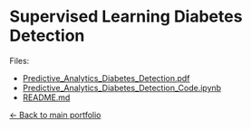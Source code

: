 # Supervised Learning Diabetes Detection

Files:

- [Predictive_Analytics_Diabetes_Detection.pdf](./Predictive_Analytics_Diabetes_Detection.pdf)
- [Predictive_Analytics_Diabetes_Detection_Code.ipynb](./Predictive_Analytics_Diabetes_Detection_Code.ipynb)
- [README.md](./README.md)

[← Back to main portfolio](../index.md)

